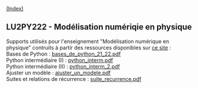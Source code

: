 [(Index)](https://dtraore97.github.io/)
## LU2PY222 - Modélisation numériqie en physique

Supports utilisés pour l'enseignement "Modélisation numérique en physique" contruits à partir des ressources disponibles sur [ce site](https://phys-mod.github.io/source/intro.html) : \
Bases de Python : [bases_de_python_21_22.pdf](https://dtraore97.github.io/bases_de_python_21_22.pdf)\
Python intermédiaire (I) : [python_interm.pdf](https://dtraore97.github.io/python_interm.pdf)\
Python intermédiaire (II) : [python_interm_2.pdf](https://dtraore97.github.io/python_interm_2.pdf)\
Ajuster un modèle : [ajuster_un_modele.pdf](https://dtraore97.github.io/ajuster_un_modele.pdf)\
Suites et relations de récurrence : [suite_recurrence.pdf](https://dtraore97.github.io/suite_recurrence.pdf)
